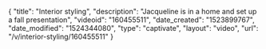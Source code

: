 {
    "title": "Interior styling",
    "description": "Jacqueline is in a home and set up a fall presentation",
    "videoid": "160455511",
    "date_created": "1523899767",
    "date_modified": "1524344080",
    "type": "captivate",
    "layout": "video",
    "url": "\/v\/interior-styling\/160455511"
}